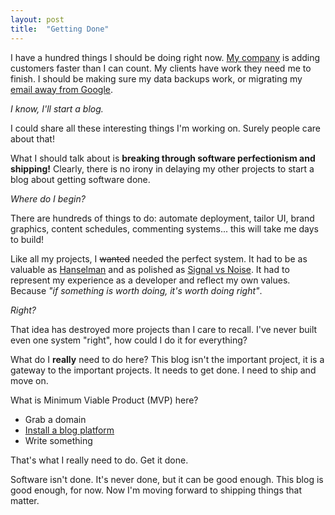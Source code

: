 ```yaml
---
layout: post
title:  "Getting Done"
---
```


I have a hundred things I should be doing right now. [My company](http://trackjs.com) is adding customers faster than I can count. My clients have work they need me to finish. I should be making sure my data backups work, or migrating my [email away from Google](http://fastmail.com).

_I know, I'll start a blog._

I could share all these interesting things I'm working on. Surely people care about that!

What I should talk about is __breaking through software perfectionism and shipping!__ Clearly, there is no irony in delaying my other projects to start a blog about getting software done.

_Where do I begin?_

There are hundreds of things to do: automate deployment, tailor UI, brand graphics, content schedules, commenting systems... this will take me days to build!

Like all my projects, I ~~wanted~~ needed the perfect system. It had to be as valuable as [Hanselman](http://hanselman.com) and as polished as [Signal vs Noise](http://37signals.com/svn). It had to represent my experience as a developer and reflect my own values. Because _"if something is worth doing, it's worth doing right"_.

_Right?_

That idea has destroyed more projects than I care to recall. I've never built even one system "right", how could I do it for everything?

What do I __really__ need to do here? This blog isn't the important project, it is a gateway to the important projects. It needs to get done. I need to ship and move on.

What is Minimum Viable Product (MVP) here?

* Grab a domain
* [Install a blog platform](https://www.digitalocean.com/community/articles/how-to-use-the-digitalocean-ghost-application)
* Write something

That's what I really need to do. Get it done.

Software isn't done. It's never done, but it can be good enough. This blog is good enough, for now. Now I'm moving forward to shipping things that matter.

